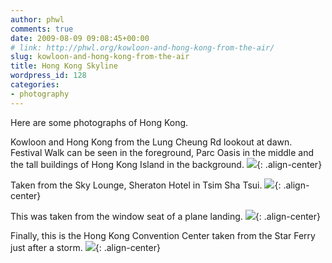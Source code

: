 ```yaml
---
author: phwl
comments: true
date: 2009-08-09 09:08:45+00:00
# link: http://phwl.org/kowloon-and-hong-kong-from-the-air/
slug: kowloon-and-hong-kong-from-the-air
title: Hong Kong Skyline
wordpress_id: 128
categories:
- photography
---
```


Here are some photographs of Hong Kong.

Kowloon and Hong Kong from the Lung Cheung Rd lookout at dawn. Festival Walk can be seen in the foreground, Parc Oasis in the middle and the tall buildings of Hong Kong Island in the background.
![](http://farm4.static.flickr.com/3425/3777477460_3c36654fb6_o.jpg){: .align-center}
<!-- more -->
Taken from the Sky Lounge, Sheraton Hotel in Tsim Sha Tsui.
![](http://farm3.static.flickr.com/2491/3732053592_629825fb9d_o.jpg){: .align-center}

This was taken from the window seat of a plane landing.
![](http://farm3.static.flickr.com/2599/3731255151_5b59d63486_o.jpg){: .align-center}

Finally, this is the Hong Kong Convention Center taken from the Star Ferry just after a storm.
![](http://farm4.static.flickr.com/3515/3732053020_7a4cc1241f_o.jpg){: .align-center}


